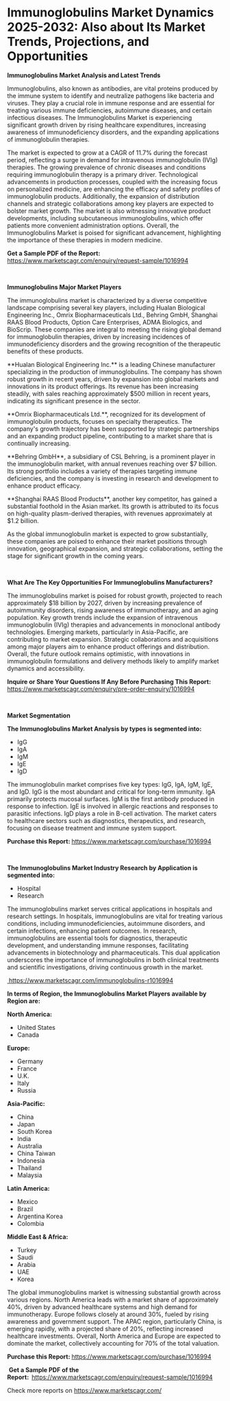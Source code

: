 <p><h1>Immunoglobulins Market Dynamics 2025-2032: Also about Its Market Trends, Projections, and Opportunities</h1></p><p><strong>Immunoglobulins Market Analysis and Latest Trends</strong></p>
<p><p>Immunoglobulins, also known as antibodies, are vital proteins produced by the immune system to identify and neutralize pathogens like bacteria and viruses. They play a crucial role in immune response and are essential for treating various immune deficiencies, autoimmune diseases, and certain infectious diseases. The Immunoglobulins Market is experiencing significant growth driven by rising healthcare expenditures, increasing awareness of immunodeficiency disorders, and the expanding applications of immunoglobulin therapies.</p><p>The market is expected to grow at a CAGR of 11.7% during the forecast period, reflecting a surge in demand for intravenous immunoglobulin (IVIg) therapies. The growing prevalence of chronic diseases and conditions requiring immunoglobulin therapy is a primary driver. Technological advancements in production processes, coupled with the increasing focus on personalized medicine, are enhancing the efficacy and safety profiles of immunoglobulin products. Additionally, the expansion of distribution channels and strategic collaborations among key players are expected to bolster market growth. The market is also witnessing innovative product developments, including subcutaneous immunoglobulins, which offer patients more convenient administration options. Overall, the Immunoglobulins Market is poised for significant advancement, highlighting the importance of these therapies in modern medicine.</p></p>
<p><strong>Get a Sample PDF of the Report:&nbsp;</strong> <a href="https://www.marketscagr.com/enquiry/request-sample/1016994?utm_campaign=3172&utm_medium=2&utm_source=Github&utm_content=ia&utm_term=06032025&utm_id=immunoglobulins">https://www.marketscagr.com/enquiry/request-sample/1016994</a></p>
<p>&nbsp;</p>
<p><strong>Immunoglobulins Major Market Players</strong></p>
<p><p>The immunoglobulins market is characterized by a diverse competitive landscape comprising several key players, including Hualan Biological Engineering Inc., Omrix Biopharmaceuticals Ltd., Behring GmbH, Shanghai RAAS Blood Products, Option Care Enterprises, ADMA Biologics, and BioScrip. These companies are integral to meeting the rising global demand for immunoglobulin therapies, driven by increasing incidences of immunodeficiency disorders and the growing recognition of the therapeutic benefits of these products.</p><p>**Hualan Biological Engineering Inc.** is a leading Chinese manufacturer specializing in the production of immunoglobulins. The company has shown robust growth in recent years, driven by expansion into global markets and innovations in its product offerings. Its revenue has been increasing steadily, with sales reaching approximately $500 million in recent years, indicating its significant presence in the sector.</p><p>**Omrix Biopharmaceuticals Ltd.**, recognized for its development of immunoglobulin products, focuses on specialty therapeutics. The company's growth trajectory has been supported by strategic partnerships and an expanding product pipeline, contributing to a market share that is continually increasing.</p><p>**Behring GmbH**, a subsidiary of CSL Behring, is a prominent player in the immunoglobulin market, with annual revenues reaching over $7 billion. Its strong portfolio includes a variety of therapies targeting immune deficiencies, and the company is investing in research and development to enhance product efficacy.</p><p>**Shanghai RAAS Blood Products**, another key competitor, has gained a substantial foothold in the Asian market. Its growth is attributed to its focus on high-quality plasm-derived therapies, with revenues approximately at $1.2 billion.</p><p>As the global immunoglobulin market is expected to grow substantially, these companies are poised to enhance their market positions through innovation, geographical expansion, and strategic collaborations, setting the stage for significant growth in the coming years.</p></p>
<p>&nbsp;</p>
<p><strong>What Are The Key Opportunities For Immunoglobulins Manufacturers?</strong></p>
<p><p>The immunoglobulins market is poised for robust growth, projected to reach approximately $18 billion by 2027, driven by increasing prevalence of autoimmunity disorders, rising awareness of immunotherapy, and an aging population. Key growth trends include the expansion of intravenous immunoglobulin (IVIg) therapies and advancements in monoclonal antibody technologies. Emerging markets, particularly in Asia-Pacific, are contributing to market expansion. Strategic collaborations and acquisitions among major players aim to enhance product offerings and distribution. Overall, the future outlook remains optimistic, with innovations in immunoglobulin formulations and delivery methods likely to amplify market dynamics and accessibility.</p></p>
<p><strong>Inquire or Share Your Questions If Any Before Purchasing This Report:</strong> <a href="https://www.marketscagr.com/enquiry/pre-order-enquiry/1016994?utm_campaign=3172&utm_medium=2&utm_source=Github&utm_content=ia&utm_term=06032025&utm_id=immunoglobulins">https://www.marketscagr.com/enquiry/pre-order-enquiry/1016994</a></p>
<p>&nbsp;</p>
<p><strong>Market Segmentation</strong></p>
<p><strong>The Immunoglobulins Market Analysis by types is segmented into:</strong></p>
<p><ul><li>IgG</li><li>IgA</li><li>IgM</li><li>IgE</li><li>IgD</li></ul></p>
<p><p>The immunoglobulin market comprises five key types: IgG, IgA, IgM, IgE, and IgD. IgG is the most abundant and critical for long-term immunity. IgA primarily protects mucosal surfaces. IgM is the first antibody produced in response to infection. IgE is involved in allergic reactions and responses to parasitic infections. IgD plays a role in B-cell activation. The market caters to healthcare sectors such as diagnostics, therapeutics, and research, focusing on disease treatment and immune system support.</p></p>
<p><strong>Purchase this Report:&nbsp;</strong><a href="https://www.marketscagr.com/purchase/1016994?utm_campaign=3172&utm_medium=2&utm_source=Github&utm_content=ia&utm_term=06032025&utm_id=immunoglobulins">https://www.marketscagr.com/purchase/1016994</a></p>
<p>&nbsp;</p>
<p><strong>The Immunoglobulins Market Industry Research by Application is segmented into:</strong></p>
<p><ul><li>Hospital</li><li>Research</li></ul></p>
<p><p>The immunoglobulins market serves critical applications in hospitals and research settings. In hospitals, immunoglobulins are vital for treating various conditions, including immunodeficiencies, autoimmune disorders, and certain infections, enhancing patient outcomes. In research, immunoglobulins are essential tools for diagnostics, therapeutic development, and understanding immune responses, facilitating advancements in biotechnology and pharmaceuticals. This dual application underscores the importance of immunoglobulins in both clinical treatments and scientific investigations, driving continuous growth in the market.</p></p>
<p><a href="https://www.marketscagr.com/immunoglobulins-r1016994?utm_campaign=3172&utm_medium=2&utm_source=Github&utm_content=ia&utm_term=06032025&utm_id=immunoglobulins">&nbsp;https://www.marketscagr.com/immunoglobulins-r1016994</a></p>
<p><strong>In terms of Region, the Immunoglobulins Market Players available by Region are:</strong></p>
<p>
    <p> <strong> North America: </strong>
        <ul>
            <li>United States</li>
            <li>Canada</li>
        </ul>
        </p> 
    <p> <strong> Europe: </strong>
        <ul>
            <li>Germany</li>
            <li>France</li>
            <li>U.K.</li>
            <li>Italy</li>
            <li>Russia</li>
        </ul>
        </p> 
    <p> <strong> Asia-Pacific: </strong>
        <ul>
            <li>China</li>
            <li>Japan</li>
            <li>South Korea</li>
            <li>India</li>
            <li>Australia</li>
            <li>China Taiwan</li>
            <li>Indonesia</li>
            <li>Thailand</li>
            <li>Malaysia</li>
        </ul>
        </p> 
    <p> <strong> Latin America: </strong>
        <ul>
            <li>Mexico</li>
            <li>Brazil</li>
            <li>Argentina Korea</li>
            <li>Colombia</li>
        </ul>
        </p> 
    <p> <strong> Middle East & Africa: </strong>
        <ul>
            <li>Turkey</li>
            <li>Saudi</li>
            <li>Arabia</li>
            <li>UAE</li>
            <li>Korea</li>
        </ul>
    </p>
    </p>
<p><p>The global immunoglobulins market is witnessing substantial growth across various regions. North America leads with a market share of approximately 40%, driven by advanced healthcare systems and high demand for immunotherapy. Europe follows closely at around 30%, fueled by rising awareness and government support. The APAC region, particularly China, is emerging rapidly, with a projected share of 20%, reflecting increased healthcare investments. Overall, North America and Europe are expected to dominate the market, collectively accounting for 70% of the total valuation.</p></p>
<p><strong>Purchase this Report: </strong><a href="https://www.marketscagr.com/purchase/1016994?utm_campaign=3172&utm_medium=2&utm_source=Github&utm_content=ia&utm_term=06032025&utm_id=immunoglobulins">https://www.marketscagr.com/purchase/1016994</a></p>
<p>&nbsp;<strong>Get a Sample PDF of the Report:&nbsp;&nbsp;</strong><a href="https://www.marketscagr.com/enquiry/request-sample/1016994?utm_campaign=3172&utm_medium=2&utm_source=Github&utm_content=ia&utm_term=06032025&utm_id=immunoglobulins">https://www.marketscagr.com/enquiry/request-sample/1016994</a></p>
<p><strong></strong></p>
<p>Check more reports on <a href="https://www.marketscagr.com/?utm_campaign=3172&utm_medium=2&utm_source=Github&utm_content=ia&utm_term=06032025&utm_id=immunoglobulins">https://www.marketscagr.com/</a></p>